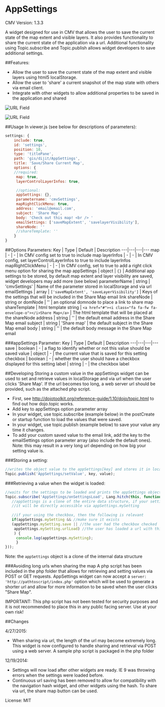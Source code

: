 AppSettings
===============

CMV Version: 1.3.3

A widget designed for use in CMV that allows the user to save the current 
state of the map extent and visible layers. It also provides functionality to share the 
current state of the application via a url. 
Additional functionality using Topic.subscribe and Topic.publish 
allows widget developers to save additional settings.

##Features:
- Allow the user to save the current state of the map extent and visible layers
using html5 localStorage. 
- Allow the user to 'share' a current snapshot of the map state with others via email client.
- Integrate with other widgets to allow additional properties to be saved in the
application and shared

 
![URL Field](https://github.com/roemhildtg/CMV_Widgets/blob/master/AppSettings_Widget/URL_Screenshot.PNG)
 
![URL Field](https://github.com/roemhildtg/CMV_Widgets/blob/master/AppSettings_Widget/Widget_screenshot.PNG)

##Usage 
In viewer.js (see below for descriptions of parameters): 
```javascript      
settings: {
    include: true,
    id: 'settings',
    position: 10,
    type: 'titlePane',
    path: 'gis/dijit/AppSettings',
    title: 'Save/Share Current Map',
    options: {
    //required:
     map: true,
     layerControlLayerInfos: true,

     //optional: 
     appSettings: {},
     parametername: 'cmvSettings',
     mapRightClickMenu: true,
     address: 'email@email.com',
     subject: 'Share Map',
     body: 'Check out this map! <br /> '
     emailSettings: ['saveMapExtent', 'savelayerVisibility'],
     shareNode: ''
     //shareTemplate: ''
    }
}
```

##Options Parameters:
Key | Type | Default | Description
---|---|---|---
map | - | - | In CMV config set to true to include map
layerInfos | - | - | In CMV config, set layerControlLayerInfos to true to include layerInfos
mapRightClickMenu | - | - | In CMV config, set to true to add a right click menu option for sharing the map
appSettings | object | `{}` | Additional app settings to be stored, by default map extent and layer visibility are saved, widget developers may add more (see below)
parameterName | string | 'cmvSettings' | Name of the parameter stored in localStorage and via url
emailSettings | array | `['saveMapExtent', 'saveLayerVisibility']` | Keys of the settings that will be included in the Share Map email link
shareNode | string or domNode | '' | an optional domnode to place a link to share map
shareTemplate | html template string | `<a href="#"><i class="fa fa-fw fa-envelope-o"></i>Share Map</a>` | The html template that will be placed at the shareNode
address | string | '' | the default email address in the Share Map email
subject | string | 'Share map' | the default subject in the Share Map email
body | string | '' | the default body message in the Share Map email

###appSettings Parameter:
Key | Type | Default | Description
---|---|---|---
save | boolean | - | a flag to identify whether or not this value should be saved
value | object | - | the current value that is saved for this setting
checkbox | boolean | - | whether the user should have a checkbox displayed for this setting
label | string | - | the checkbox label

##Developing
Storing a custom value in the appSettings widget can be used to set and retrieve 
values in localStorage and via url when the user clicks 'Share Map'. If the url becomes
too long, a web server url should be provided, such as the attached php script.

- First, see http://dojotoolkit.org/reference-guide/1.10/dojo/topic.html to find out how dojo.topic works.
- Add key to appSettings option parameter array
- In your widget, use topic.subscribe (example below) in the postCreate or startup function to load the values that were saved.
- In your widget, use topic.publish (example below) to save your value any time it changes.
- To add your custom saved value to the email link, add the key to the emailSettings option parameter array (also include the default ones). Note: this may result in a very long url depending on how big your setting value is.

###Storing a setting:
```javascript
//writes the object value to the appSettings[key] and stores it in localStorage
Topic.publish('AppSettings/setValue', key, value);
```

###Retrieving a value when the widget is loaded:
```javascript
//waits for the settings to be loaded and prints the appSettings object
Topic.subscribe('AppSettings/onSettingsLoad', Lang.hitch(this, function (appSettings) {
   //appSettings is a clone of the entire data structure, if your setting is saved
   //it will be directly accessible via appSettings.mySetting
   
   //if your using the checkbox, then the following is relevant
   if(appSettings.mySetting && //make sure it exists
   (appSettings.mySetting.save || //the user had the checkbox checked
    appSettings.mySetting.urlLoad) //the user has loaded a url with this setting in it
    ) {
     console.log(appSettings.mySetting);
     }
}));
```
Note: the `appSettings` object is a clone of the internal data structure

###Avoiding long urls when sharing the map
A php script has been included in the php folder that allows for retrieving and setting
values via POST or GET requests. AppSettings widget can now accept a `server: 'http://pathtoscript/index.php'`
option which will be used to generate a shorter url and allow for more information
to be saved when the user clicks "Share Map". 

IMPORTANT: This php script has not been tested for security purposes and it is 
not recommended to place this in any public facing server. Use at your own risk!

##Changes

4/27/2015:
* When sharing via url, the length of the url may become extremely long. This widget
is now configured to handle sharing and retrieval via POST using a web server. A 
sample php script is packaged in the php folder

12/19/2014: 
* Settings will now load after other widgets are ready. IE 9 was throwing errors when the settings were loaded before.
* Continuous url saving has been removed to allow for compatibility with the navigation hash widget, and other widgets using the hash. To share via url, the share map button can be used.

License: MIT
